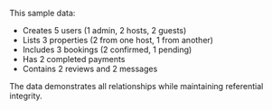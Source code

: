 This sample data:

- Creates 5 users (1 admin, 2 hosts, 2 guests)
- Lists 3 properties (2 from one host, 1 from another)
- Includes 3 bookings (2 confirmed, 1 pending)
- Has 2 completed payments
- Contains 2 reviews and 2 messages

The data demonstrates all relationships while maintaining referential integrity.
